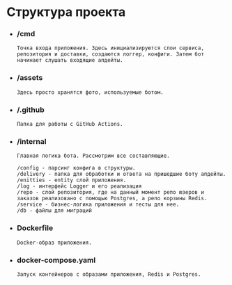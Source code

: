 # **Структура проекта**

* ### /cmd
      Точка входа приложения. Здесь инициализируются слои сервиса, репозитория и доставки, создаются логгер, конфиги. Затем бот начинает слушать входящие апдейты. 
* ### /assets
      Здесь просто хранятся фото, используемые ботом.
* ### /.github 
      Папка для работы с GitHub Actions.
* ### /internal
      Главная логика бота. Рассмотрим все составляющие.
      
      /config - парсинг конфига в структуры.
      /delivery - папка для обработки и ответа на пришедшие боту апдейты. 
      /enitties - entity слой приложения. 
      /log - интерфейс Logger и его реализация  
      /repo - слой репозитория, где на данный момент репо юзеров и заказов реализовано с помощью Postgres, а репо корзины Redis. 
      /service - бизнес-логика приложения и тесты для нее.
      /db - файлы для миграций
* ### Dockerfile
      Docker-образ приложения.
* ### docker-compose.yaml
      Запуск контейнеров с образами приложения, Redis и Postgres.
